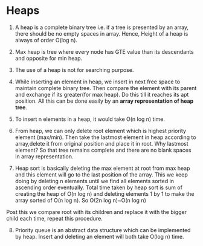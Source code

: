 # Heaps

1. A heap is a complete binary tree i.e. if a tree is presented by an array, there should be no empty spaces in array. Hence, Height of a heap is always of order O(log n).

2. Max heap is tree where every node has GTE value than its descendants and opposite for min heap.

3. The use of a heap is not for searching purpose.

4. While inserting an element in heap, we insert in next free space to maintain complete binary tree. Then compare the element with its parent and exchange if its greater(for max heap). Do this till it reaches its apt position. All this can be done easily by an **array representation of heap tree**.

5. To insert n elements in a heap, it would take O(n log n) time.

6. From heap, we can only delete root element which is highest priority element (max/min). Then take the lastmost element in heap according to array,delete it from original position and place it in root. Why lastmost element? So that tree remains complete and there are no blank spaces in array representation.

7. Heap sort is basically deleting the max element at root from max heap and this element will go to the last position of the array. This we keep doing by deleting n elements until we find all elements sorted in ascending order eventually. Total time taken by heap sort is sum of creating the heap of O(n log n) and deleting elements 1 by 1 to make the array sorted of O(n log n). So O(2n log n)~O(n log n)

Post this we compare root with its children and replace it with the bigger child each time, repeat this procedure.

8. Priority queue is an abstract data structure which can be implemented by heap. Insert and deleting an element will both take O(log n) time.